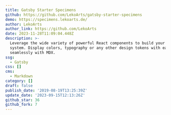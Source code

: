 ```yaml
---
title: Gatsby Starter Specimens
github: https://github.com/LekoArts/gatsby-starter-specimens
demo: https://specimens.lekoarts.de/
author: LekoArts
author_link: https://github.com/LekoArts
date: 2023-11-28T11:09:04.448Z
description: >-
  Leverage the wide variety of powerful React components to build your design
  system. Display colors, typography or any other design tokens with ease. Works
  seamlessly with MDX.
ssg:
  - Gatsby
css: []
cms:
  - Markdown
category: []
draft: false
publish_date: '2019-08-19T13:25:39Z'
update_date: '2023-09-15T12:13:26Z'
github_star: 36
github_fork: 7
---
```

